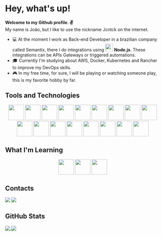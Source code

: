 # Hey, what's up!
**Welcome to my Github profile. :v:**<br>
My name is João, but I like to use the nickname Jcntck on the internet.

- :computer: At the moment I work as Back-end Developer in a brazilian company called Semantix, there I do integrations using <img src="https://cdn.jsdelivr.net/gh/devicons/devicon/icons/nodejs/nodejs-original.svg" height="25" /> **Node.js**.
  These integrations can be APIs Gateways or triggered automations.
- :mortar_board: Currently I'm studying about AWS, Docker, Kubernetes and Rancher to improve my DevOps skills.
- :video_game: In my free time, for sure, I will be playing or watching someone play, this is my favorite hobby by far.


## Tools and Technologies

<p align="center"> 
  <img src="https://cdn.jsdelivr.net/gh/devicons/devicon/icons/nodejs/nodejs-original-wordmark.svg" height="50" />
  <img src="https://cdn.jsdelivr.net/gh/devicons/devicon/icons/javascript/javascript-original.svg"  height="50" />
  <img src="https://cdn.jsdelivr.net/gh/devicons/devicon/icons/jest/jest-plain.svg" height="50"/>
  <img src="https://cdn.jsdelivr.net/gh/devicons/devicon/icons/vuejs/vuejs-original-wordmark.svg" height="50" />
  <img src="https://cdn.jsdelivr.net/gh/devicons/devicon/icons/typescript/typescript-original.svg" height="50" />
  <img src="https://cdn.jsdelivr.net/gh/devicons/devicon/icons/nestjs/nestjs-plain-wordmark.svg" height="50" />
  <img src="https://cdn.jsdelivr.net/gh/devicons/devicon/icons/php/php-original.svg" height="50" />
  <img src="https://cdn.jsdelivr.net/gh/devicons/devicon/icons/mongodb/mongodb-original-wordmark.svg" height="50" />
  <img src="https://cdn.jsdelivr.net/gh/devicons/devicon/icons/mysql/mysql-original-wordmark.svg" height="50" />
  <img src="https://cdn.jsdelivr.net/gh/devicons/devicon/icons/microsoftsqlserver/microsoftsqlserver-plain-wordmark.svg" height="50" />
  <img src="https://cdn.jsdelivr.net/gh/devicons/devicon/icons/php/php-original.svg" height="50" />
  <img src="https://cdn.jsdelivr.net/gh/devicons/devicon/icons/laravel/laravel-plain-wordmark.svg" height="50" />
  <img src="https://cdn.jsdelivr.net/gh/devicons/devicon/icons/wordpress/wordpress-original.svg" height="50" />
  <img src="https://cdn.jsdelivr.net/gh/devicons/devicon/icons/flutter/flutter-original.svg" height="50" />    
  <img src="https://cdn.jsdelivr.net/gh/devicons/devicon/icons/linux/linux-original.svg" height="50" />
  <img src="https://cdn.jsdelivr.net/gh/devicons/devicon/icons/git/git-original-wordmark.svg"  height="50" />
  <img src="https://cdn.jsdelivr.net/gh/devicons/devicon/icons/jira/jira-original-wordmark.svg" height="50" />
</p>

## What I'm Learning
<p align="center"> 
  <img src="https://cdn.jsdelivr.net/gh/devicons/devicon/icons/docker/docker-original-wordmark.svg" height="50" />
<img src="https://cdn.jsdelivr.net/gh/devicons/devicon/icons/kubernetes/kubernetes-plain-wordmark.svg" height="50" />
<img src="https://cdn.jsdelivr.net/gh/devicons/devicon/icons/amazonwebservices/amazonwebservices-original-wordmark.svg" height="50" />
</p>


## Contacts

<div>
<a href = "mailto:joaocshunderlick26@gmail.com"><img src="https://img.shields.io/badge/Gmail-D14836?style=for-the-badge&logo=gmail&logoColor=white" target="_blank"></a>
<a href="https://www.linkedin.com/in/joao-cshunderlick-neto/" target="_blank"><img src="https://img.shields.io/badge/-LinkedIn-%230077B5?style=for-the-badge&logo=linkedin&logoColor=white" target="_blank"></a>   
</div>

## GitHub Stats  
<a href="https://github.com/jcntck/github-readme-stats">
  <img align="center" src="https://github-readme-stats.vercel.app/api/top-langs/?username=jcntck&layout=compact&langs_count=7&theme=github_dark" />
</a>
<a href="https://github.com/jcntck/github-readme-stats">
  <img align="center" src="https://github-readme-stats.vercel.app/api?username=jcntck&show_icons=true&theme=transparent" />
</a>
